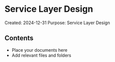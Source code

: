 # Service Layer Design
Created: 2024-12-31
Purpose: Service Layer Design

## Contents
- Place your documents here
- Add relevant files and folders
